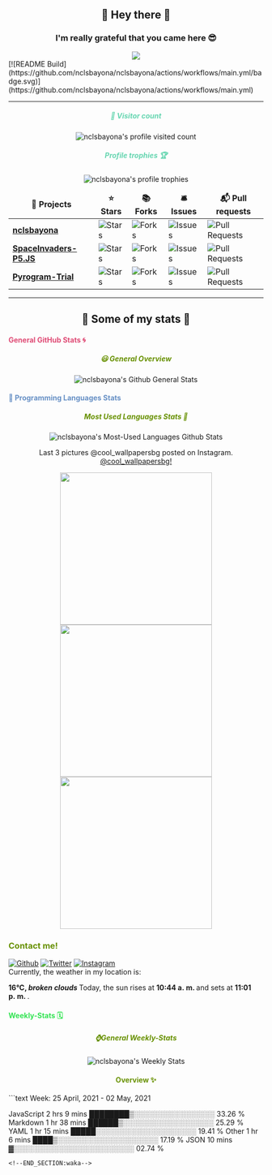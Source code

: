 <div id="greetings" align="center">
    <h2>👋 Hey there 👋</h2> 
    <h3>I'm really grateful that you came here 😎</h3>
    <img src="https://socialify.git.ci/nclsbayona/nclsbayona/image?description=1&font=KoHo&pattern=Charlie%20Brown&theme=Dark">
</div>
[![README Build](https://github.com/nclsbayona/nclsbayona/actions/workflows/main.yml/badge.svg)](https://github.com/nclsbayona/nclsbayona/actions/workflows/main.yml)
<hr>
<div id="profile-info" align="center">
    <h5>
        <font color="#67d6b1">
             👀 Visitor count
        </font>
    </h5>
    <img src="https://komarev.com/ghpvc/?username=nclsbayona&label=Profile%20views&color=0e75b6&style=flat" alt="nclsbayona's profile visited count">
    <h5>
        <font color="#67d6b1">
            Profile trophies 🏆
        </font>
    </h5>
    <img src="https://github-profile-trophy.vercel.app/?username=nclsbayona&theme=dracula&no-frame=true&margin-w=5&margin-h=5&no-bg=true&column=4" alt="nclsbayona's profile trophies">
    <table>
        <thead align="center">
            <tr border: none;>
            <td><b>🎁 Projects</b></td>
            <td><b>⭐ Stars</b></td>
            <td><b>📚 Forks</b></td>
            <td><b>🛎 Issues</b></td>
            <td><b>📬 Pull requests</b></td>
            </tr>
        </thead>
        <tbody>
            <tr>
                <td>
                    <a href="https://github.com/nclsbayona/nclsbayona">
                        <b>nclsbayona</b>
                    </a>
                </td>
                <td>
                    <img alt="Stars" src="https://img.shields.io/github/stars/nclsbayona/nclsbayona?style=flat-square&labelColor=343b41"/>
                </td>
                <td>
                    <img alt="Forks" src="https://img.shields.io/github/forks/nclsbayona/nclsbayona?style=flat-square&labelColor=343b41"/>
                </td>
                <td>
                    <img alt="Issues" src="https://img.shields.io/github/issues/nclsbayona/nclsbayona?style=flat-square&labelColor=343b41"/>
                </td>
                <td>
                    <img alt="Pull Requests" src="https://img.shields.io/github/issues-pr/nclsbayona/nclsbayona?style=flat-square&labelColor=343b41"/>
                </td>
            </tr>
            <tr>
                <td>
                    <a href="https://github.com/nclsbayona/P">
                        <b>SpaceInvaders-P5.JS</b>
                    </a>
                </td>
                <td>
                    <img alt="Stars" src="https://img.shields.io/github/stars/nclsbayona/space-invaders-p5js?style=flat-square&labelColor=343b41">
                </td>
                <td>
                    <img alt="Forks" src="https://img.shields.io/github/forks/nclsbayona/space-invaders-p5js?style=flat-square&labelColor=343b41">
                </td>
                <td>
                    <img alt="Issues" src="https://img.shields.io/github/issues/nclsbayona/space-invaders-p5js?style=flat-square&labelColor=343b41">
                </td>
                <td>
                    <img alt="Pull Requests" src="https://img.shields.io/github/issues-pr/nclsbayona/space-invaders-p5js?style=flat-square&labelColor=343b41"></td>
            </tr>
            <tr>
                <td>
                    <a href="https://github.com/nclsbayona/Pyrogram-Trial">
                        <b>Pyrogram-Trial</b>
                    </a>
                </td>
                <td>
                    <img alt="Stars" src="https://img.shields.io/github/stars/nclsbayona/Pyrogram-Trial?style=flat-square&labelColor=343b41">
                </td>
                <td>
                    <img alt="Forks" src="https://img.shields.io/github/forks/nclsbayona/Pyrogram-Trial?style=flat-square&labelColor=343b41">
                </td>
                <td>
                    <img alt="Issues" src="https://img.shields.io/github/issues/nclsbayona/Pyrogram-Trial?style=flat-square&labelColor=343b41">
                </td>
                <td>
                    <img alt="Pull Requests" src="https://img.shields.io/github/issues-pr/nclsbayona/Pyrogram-Trial?style=flat-square&labelColor=343b41">
                </td>
            </tr>
        </tbody>
    </table>
</div>
<hr>
<h2 align="center"> 🐣 Some of my stats 🐣 </h2>
<div id="general" align="center">
    <h4 align="left">
        <font color="#df4b75">
            General GitHub Stats 🌀
        </font>
    </h4>
    <h5>
        <font color="#679000">
            😃 General Overview
        </font>
    </h5>
    <img src="https://github-readme-stats.vercel.app/api?username=nclsbayona&show_icons=true&count_private=true&include_all_commits=true&locale=en&theme=tokyonight"alt="nclsbayona's Github General Stats">
</div>
<div id="languages" align="center">
    <h4 align="left">
        <font color="#6790c5">
            🤖 Programming Languages Stats
        </font>
    </h4>
    <p>
        <h5>
            <font color="#679000">
                Most Used Languages Stats 💾
            </font>
        </h5>
        <img src="https://github-readme-stats.vercel.app/api/top-langs/?username=nclsbayona&show_icons=true&locale=en&langs_count=5&theme=tokyonight" alt="nclsbayona's Most-Used Languages Github Stats">
    </p>
</div>
<div id="ig-photos" align="center">
    <p>
        Last 3 pictures @cool_wallpapersbg posted on Instagram. 
            <a href="https://www.instagram.com/cool_wallpapersbg/" target="_blank">
                @cool_wallpapersbg!
            </a>
    </p>
    <p>
        <img src="https:&#x2F;&#x2F;www.picuki.com&#x2F;hosted-by-instagram&#x2F;url&#x3D;https%3A%7C%7C%7C%7Cinstagram.flwo4-1.fna.fbcdn.net%7C%7Cv%7C%7Ct51.2885-15%7C%7Csh0.08%7C%7Ce35%7C%7Cs640x640%7C%7C64251841_140263243823625_4697698331538278568_n.jpg%3Ftp%3D1%26_nc_ht%3Dinstagram.flwo4-1.fna.fbcdn.net%26_nc_cat%3D109%26_nc_ohc%3DlWYGwweOE5sAX8Jfmwd%26edm%3DABfd0MgBAAAA%26ccb%3D7-4%26oh%3D75fc5e2df22b9de00c6268a044cac097%26oe%3D60B55FED%26_nc_sid%3D7bff83" width="300">     
        <img src="https:&#x2F;&#x2F;www.picuki.com&#x2F;hosted-by-instagram&#x2F;url&#x3D;https%3A%7C%7C%7C%7Cinstagram.flwo4-2.fna.fbcdn.net%7C%7Cv%7C%7Ct51.2885-15%7C%7Csh0.08%7C%7Ce35%7C%7Cs640x640%7C%7C61495793_484987478938671_3919720426745936625_n.jpg%3Ftp%3D1%26_nc_ht%3Dinstagram.flwo4-2.fna.fbcdn.net%26_nc_cat%3D103%26_nc_ohc%3DT6nDpEDj0Z4AX-7AorH%26edm%3DABfd0MgBAAAA%26ccb%3D7-4%26oh%3Dc5dc2a7f73dce18abfc7dfbdda4b3968%26oe%3D60B4EC8F%26_nc_sid%3D7bff83" width="300">
        <img src="https:&#x2F;&#x2F;www.picuki.com&#x2F;hosted-by-instagram&#x2F;url&#x3D;https%3A%7C%7C%7C%7Cinstagram.flwo4-1.fna.fbcdn.net%7C%7Cv%7C%7Ct51.2885-15%7C%7Ce35%7C%7C61571540_396967031028850_6263162807840286694_n.jpg%3Ftp%3D1%26_nc_ht%3Dinstagram.flwo4-1.fna.fbcdn.net%26_nc_cat%3D110%26_nc_ohc%3Dk6E1kY8jCSwAX-Ln-gm%26edm%3DABfd0MgBAAAA%26ccb%3D7-4%26oh%3D12a6ee7373f334485564adc43d7426d2%26oe%3D60B3FF8A%26_nc_sid%3D7bff83" width="300">
    </p>
</div>
<div id="contact">
    <h3>
        <font color="#679000">
            Contact me! 
        </font>
    </h3>
    <a href="https://github.com/nclsbayona" target="_blank"><img alt="Github" src="https://img.shields.io/badge/GitHub-%2312100E.svg?&style=for-the-badge&logo=Github&logoColor=white"></a>
    <a href="https://twitter.com/nclsbayona" target="_blank"><img alt="Twitter" src="https://img.shields.io/badge/twitter-%231DA1F2.svg?&style=for-the-badge&logo=twitter&logoColor=white"></a>
    <a href="https://instagram.com/nclsbayona" target="_blank"><img alt="Instagram" src="https://img.shields.io/badge/-INSTAGRAM-critical?&style=for-the-badge&logo=instagram&logoColor=white"></a>
</div>
<div id="weather-info">
    Currently, the weather in my location is: 
    <p>
        <b> 
            16°C, 
            <i>broken clouds</i>
        </b>
        Today, the sun rises at 
        <b>
            10:44 a. m.
        </b> 
        and sets at 
        <b>
            11:01 p. m.
        </b>
        .
    </p>
</div>
<div id="wakatime" align=center>
    <h4 align="left">
        <font color="#32e352">
            Weekly-Stats 🗓️
        </font>
    </h4>
    <p>
        <h5>
            <font color="#679000">
                ⌚General Weekly-Stats 
            </font>
        </h5>
        <img src="https://github-readme-stats.vercel.app/api/wakatime?username=nclsbayona&theme=tokyonight" alt="nclsbayona's Weekly Stats">
    </p>
    <p>
        <h4>
            <font color="#679000">
                Overview ✨
            </font>
        </h4>
    </p>
</div>
<!--START_SECTION:waka-->
```text
Week: 25 April, 2021 - 02 May, 2021

JavaScript   2 hrs 9 mins    ████████▒░░░░░░░░░░░░░░░░   33.26 % 
Markdown     1 hr 38 mins    ██████▒░░░░░░░░░░░░░░░░░░   25.29 % 
YAML         1 hr 15 mins    █████░░░░░░░░░░░░░░░░░░░░   19.41 % 
Other        1 hr 6 mins     ████▒░░░░░░░░░░░░░░░░░░░░   17.19 % 
JSON         10 mins         ▓░░░░░░░░░░░░░░░░░░░░░░░░   02.74 % 
```
<!--END_SECTION:waka-->